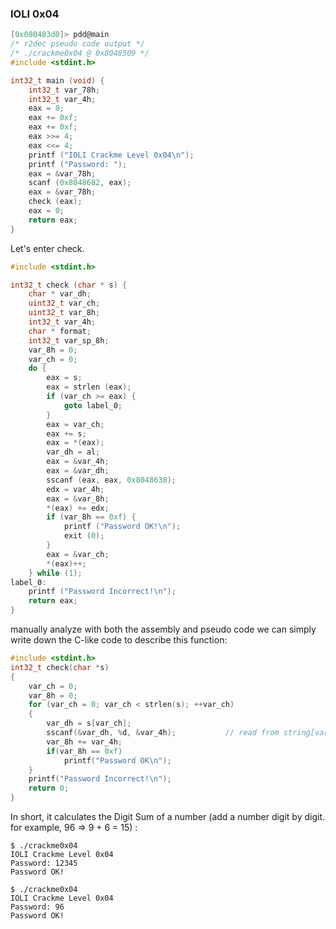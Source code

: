 ### IOLI 0x04

```c
[0x080483d0]> pdd@main
/* r2dec pseudo code output */
/* ./crackme0x04 @ 0x8048509 */
#include <stdint.h>

int32_t main (void) {
    int32_t var_78h;
    int32_t var_4h;
    eax = 0;
    eax += 0xf;
    eax += 0xf;
    eax >>= 4;
    eax <<= 4;
    printf ("IOLI Crackme Level 0x04\n");
    printf ("Password: ");
    eax = &var_78h;
    scanf (0x8048682, eax);
    eax = &var_78h;
    check (eax);
    eax = 0;
    return eax;
}
```

Let's enter check.

```c
#include <stdint.h>

int32_t check (char * s) {
    char * var_dh;
    uint32_t var_ch;
    uint32_t var_8h;
    int32_t var_4h;
    char * format;
    int32_t var_sp_8h;
    var_8h = 0;
    var_ch = 0;
    do {
        eax = s;
        eax = strlen (eax);
        if (var_ch >= eax) {
            goto label_0;
        }
        eax = var_ch;
        eax += s;
        eax = *(eax);
        var_dh = al;
        eax = &var_4h;
        eax = &var_dh;
        sscanf (eax, eax, 0x8048638);
        edx = var_4h;
        eax = &var_8h;
        *(eax) += edx;
        if (var_8h == 0xf) {
            printf ("Password OK!\n");
            exit (0);
        }
        eax = &var_ch;
        *(eax)++;
    } while (1);
label_0:
    printf ("Password Incorrect!\n");
    return eax;
}
```

manually analyze with both the assembly and pseudo code we can simply write down the C-like code to describe this function:

```c
#include <stdint.h>
int32_t check(char *s)
{
    var_ch = 0;
    var_8h = 0;
    for (var_ch = 0; var_ch < strlen(s); ++var_ch)
    {
        var_dh = s[var_ch];
        sscanf(&var_dh, %d, &var_4h);			// read from string[var_ch], store to var_4h
        var_8h += var_4h;
        if(var_8h == 0xf)
            printf("Password OK\n");
    }
    printf("Password Incorrect!\n");
    return 0;
}
```

In short, it calculates the Digit Sum of a number (add a number digit by digit. for example, 96 => 9 + 6 = 15) :

```console
$ ./crackme0x04
IOLI Crackme Level 0x04
Password: 12345
Password OK!

$ ./crackme0x04
IOLI Crackme Level 0x04
Password: 96
Password OK!
```
